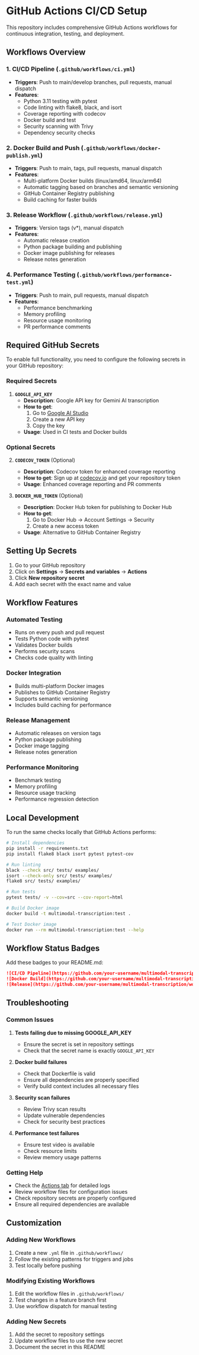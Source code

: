 # GitHub Actions CI/CD Setup

This repository includes comprehensive GitHub Actions workflows for continuous integration, testing, and deployment.

## Workflows Overview

### 1. CI/CD Pipeline (`.github/workflows/ci.yml`)
- **Triggers**: Push to main/develop branches, pull requests, manual dispatch
- **Features**:
  - Python 3.11 testing with pytest
  - Code linting with flake8, black, and isort
  - Coverage reporting with codecov
  - Docker build and test
  - Security scanning with Trivy
  - Dependency security checks

### 2. Docker Build and Push (`.github/workflows/docker-publish.yml`)
- **Triggers**: Push to main, tags, pull requests, manual dispatch
- **Features**:
  - Multi-platform Docker builds (linux/amd64, linux/arm64)
  - Automatic tagging based on branches and semantic versioning
  - GitHub Container Registry publishing
  - Build caching for faster builds

### 3. Release Workflow (`.github/workflows/release.yml`)
- **Triggers**: Version tags (v*), manual dispatch
- **Features**:
  - Automatic release creation
  - Python package building and publishing
  - Docker image publishing for releases
  - Release notes generation

### 4. Performance Testing (`.github/workflows/performance-test.yml`)
- **Triggers**: Push to main, pull requests, manual dispatch
- **Features**:
  - Performance benchmarking
  - Memory profiling
  - Resource usage monitoring
  - PR performance comments

## Required GitHub Secrets

To enable full functionality, you need to configure the following secrets in your GitHub repository:

### Required Secrets

1. **`GOOGLE_API_KEY`**
   - **Description**: Google API key for Gemini AI transcription
   - **How to get**: 
     1. Go to [Google AI Studio](https://makersuite.google.com/app/apikey)
     2. Create a new API key
     3. Copy the key
   - **Usage**: Used in CI tests and Docker builds

### Optional Secrets

2. **`CODECOV_TOKEN`** (Optional)
   - **Description**: Codecov token for enhanced coverage reporting
   - **How to get**: Sign up at [codecov.io](https://codecov.io) and get your repository token
   - **Usage**: Enhanced coverage reporting and PR comments

3. **`DOCKER_HUB_TOKEN`** (Optional)
   - **Description**: Docker Hub token for publishing to Docker Hub
   - **How to get**: 
     1. Go to Docker Hub → Account Settings → Security
     2. Create a new access token
   - **Usage**: Alternative to GitHub Container Registry

## Setting Up Secrets

1. Go to your GitHub repository
2. Click on **Settings** → **Secrets and variables** → **Actions**
3. Click **New repository secret**
4. Add each secret with the exact name and value

## Workflow Features

### Automated Testing
- Runs on every push and pull request
- Tests Python code with pytest
- Validates Docker builds
- Performs security scans
- Checks code quality with linting

### Docker Integration
- Builds multi-platform Docker images
- Publishes to GitHub Container Registry
- Supports semantic versioning
- Includes build caching for performance

### Release Management
- Automatic releases on version tags
- Python package publishing
- Docker image tagging
- Release notes generation

### Performance Monitoring
- Benchmark testing
- Memory profiling
- Resource usage tracking
- Performance regression detection

## Local Development

To run the same checks locally that GitHub Actions performs:

```bash
# Install dependencies
pip install -r requirements.txt
pip install flake8 black isort pytest pytest-cov

# Run linting
black --check src/ tests/ examples/
isort --check-only src/ tests/ examples/
flake8 src/ tests/ examples/

# Run tests
pytest tests/ -v --cov=src --cov-report=html

# Build Docker image
docker build -t multimodal-transcription:test .

# Test Docker image
docker run --rm multimodal-transcription:test --help
```

## Workflow Status Badges

Add these badges to your README.md:

```markdown
![CI/CD Pipeline](https://github.com/your-username/multimodal-transcription/workflows/CI%2FCD%20Pipeline/badge.svg)
![Docker Build](https://github.com/your-username/multimodal-transcription/workflows/Docker%20Build%20and%20Push/badge.svg)
![Release](https://github.com/your-username/multimodal-transcription/workflows/Release/badge.svg)
```

## Troubleshooting

### Common Issues

1. **Tests failing due to missing GOOGLE_API_KEY**
   - Ensure the secret is set in repository settings
   - Check that the secret name is exactly `GOOGLE_API_KEY`

2. **Docker build failures**
   - Check that Dockerfile is valid
   - Ensure all dependencies are properly specified
   - Verify build context includes all necessary files

3. **Security scan failures**
   - Review Trivy scan results
   - Update vulnerable dependencies
   - Check for security best practices

4. **Performance test failures**
   - Ensure test video is available
   - Check resource limits
   - Review memory usage patterns

### Getting Help

- Check the [Actions tab](https://github.com/your-username/multimodal-transcription/actions) for detailed logs
- Review workflow files for configuration issues
- Check repository secrets are properly configured
- Ensure all required dependencies are available

## Customization

### Adding New Workflows
1. Create a new `.yml` file in `.github/workflows/`
2. Follow the existing patterns for triggers and jobs
3. Test locally before pushing

### Modifying Existing Workflows
1. Edit the workflow files in `.github/workflows/`
2. Test changes in a feature branch first
3. Use workflow dispatch for manual testing

### Adding New Secrets
1. Add the secret to repository settings
2. Update workflow files to use the new secret
3. Document the secret in this README
